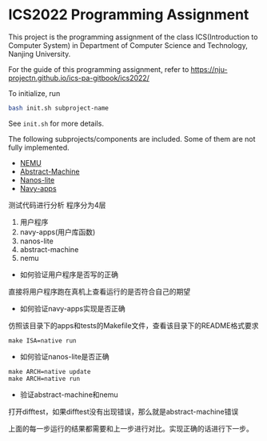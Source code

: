 # ICS2022 Programming Assignment

This project is the programming assignment of the class ICS(Introduction to Computer System)
in Department of Computer Science and Technology, Nanjing University.

For the guide of this programming assignment,
refer to https://nju-projectn.github.io/ics-pa-gitbook/ics2022/

To initialize, run
```bash
bash init.sh subproject-name
```
See `init.sh` for more details.

The following subprojects/components are included. Some of them are not fully implemented.
* [NEMU](https://github.com/NJU-ProjectN/nemu)
* [Abstract-Machine](https://github.com/NJU-ProjectN/abstract-machine)
* [Nanos-lite](https://github.com/NJU-ProjectN/nanos-lite)
* [Navy-apps](https://github.com/NJU-ProjectN/navy-apps)

测试代码进行分析
程序分为4层
1. 用户程序
1. navy-apps(用户库函数)
1. nanos-lite
1. abstract-machine
1. nemu

- 如何验证用户程序是否写的正确

直接将用户程序跑在真机上查看运行的是否符合自己的期望

- 如何验证navy-apps实现是否正确

仿照该目录下的apps和tests的Makefile文件，查看该目录下的README格式要求

```shell
make ISA=native run
```

- 如何验证nanos-lite是否正确

```shell
make ARCH=native update
make ARCH=native run
```

- 验证abstract-machine和nemu

打开difftest，如果difftest没有出现错误，那么就是abstract-machine错误

上面的每一步运行的结果都需要和上一步进行对比。实现正确的话进行下一步。

